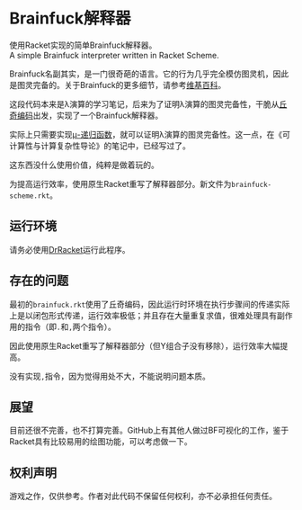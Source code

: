 # Brainfuck解释器

使用Racket实现的简单Brainfuck解释器。  
A simple Brainfuck interpreter written in Racket Scheme.

Brainfuck名副其实，是一门很奇葩的语言。它的行为几乎完全模仿图灵机，因此是图灵完备的。关于Brainfuck的更多细节，请参考[维基百科](https://en.wikipedia.org/wiki/Brainfuck)。

这段代码本来是λ演算的学习笔记，后来为了证明λ演算的图灵完备性，干脆从[丘奇编码](https://en.wikipedia.org/wiki/Church_encoding)出发，实现了一个Brainfuck解释器。

实际上只需要实现[μ-递归函数](https://en.wikipedia.org/wiki/%CE%9C-recursive_function)，就可以证明λ演算的图灵完备性。这一点，在《可计算性与计算复杂性导论》的笔记中，已经写过了。

这东西没什么使用价值，纯粹是做着玩的。

为提高运行效率，使用原生Racket重写了解释器部分。新文件为`brainfuck-scheme.rkt`。

## 运行环境

请务必使用[DrRacket](http://racket-lang.org/)运行此程序。

## 存在的问题

最初的`brainfuck.rkt`使用了丘奇编码，因此运行时环境在执行步骤间的传递实际上是以闭包形式传递，运行效率极低；并且存在大量重复求值，很难处理具有副作用的指令（即`.`和`,`两个指令）。

因此使用原生Racket重写了解释器部分（但Y组合子没有移除），运行效率大幅提高。

没有实现`,`指令，因为觉得用处不大，不能说明问题本质。

## 展望

目前还很不完善，也不打算完善。GitHub上有其他人做过BF可视化的工作，鉴于Racket具有比较易用的绘图功能，可以考虑做一下。

## 权利声明

游戏之作，仅供参考。作者对此代码不保留任何权利，亦不必承担任何责任。

